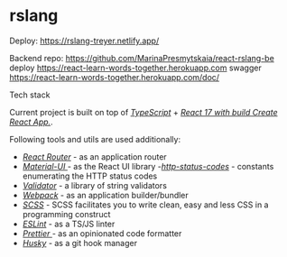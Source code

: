 # rslang

Deploy:
https://rslang-treyer.netlify.app/

Backend
repo: https://github.com/MarinaPresmytskaia/react-rslang-be
deploy https://react-learn-words-together.herokuapp.com
swagger https://react-learn-words-together.herokuapp.com/doc/


 Tech stack

Current project is built on top of _[TypeScript](https://www.typescriptlang.org/)_ + _[React 17 with build Create React App.](https://reactjs.org/)_.


Following tools and utils are used additionally:

- _[React Router](https://reacttraining.com/react-router/web)_ - as an application router
- _[Material-UI ]( https://material-ui.com/)_ - as the React UI library
-_[http-status-codes]( https://github.com/prettymuchbryce/http-status-codes#readme)_ - constants enumerating the HTTP status codes
- _[Validator]( https://github.com/validatorjs/validator.js)_ - a library of string validators
- _[Webpack](https://webpack.js.org/)_ - as an application builder/bundler
- _[SCSS](https://sass-lang.com/documentation/js-api)_ - SCSS facilitates you to write clean, easy and less CSS in a programming construct
- _[ESLint](https://eslint.org/)_ - as a TS/JS linter
- _[Prettier ]( https://prettier.io/)_ - as an opinionated code formatter
- _[Husky](https://github.com/typicode/husky)_ - as a git hook manager
